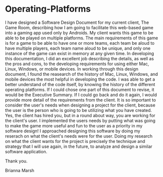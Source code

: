 # Operating-Platforms

  I have designed a Software Design Document for my current client, The Game Room, describing how I am going to facilitate this web-based game into a gaming app used only by Androids. My client wants this game to be able to be played on multiple platforms. The main requirements of this game is for a game to be able to have one or more teams, each team be aloud to have multiple players, each team name aloud to be unique, and only one instance of the game can exist in memory at any given time. 
  In developing this documentation, I did an excellent job describing the details, as well as the pros and cons, to the developing requirements for using either Mac, Linux, Windows, or mobile devices. In working through this design document, I found the reasearch of the history of Mac, Linux, Windows, and mobile devices the most helpful in developing the code. I was able to get a better understand of the code itself, by knowing the history of the different operating platforms. If I could chose one part of this document to revise, it would be the Executive Summary. If I could go back and do it again, I would provide more detail of the requirements from the client. It is so important to consider the user's needs when designing a project for the client, because the user is the person who is going to be utilizing what you have created. Yes, the client has hired you, but in a round about way, you are working for the client's user. I implemented the users needs by putting what was going to make the game more useful and fun to the user as a priority in my software design! I approached designing this software by doing my reserach on what the client's needs were for the user. Doing my research on what the client wants for the project is precisely the technique and strategy that I will use again, in the future, to analyze and design a similar software application.
  
  Thank you.
  
  Brianna Marsh
